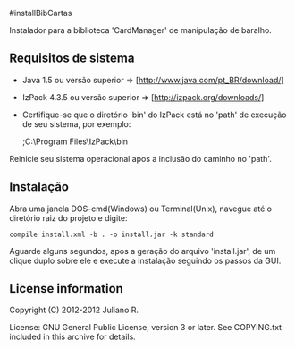 #installBibCartas

Instalador para a biblioteca 'CardManager' de manipulação de baralho.

## Requisitos de sistema

* Java 1.5 ou versão superior => [http://www.java.com/pt_BR/download/]
* IzPack 4.3.5 ou versão superior => [http://izpack.org/downloads/]
 * Certifique-se que o diretório 'bin' do IzPack está no 'path' de execução de seu sistema, por exemplo: 

	;C:\Program Files\IzPack\bin
 
 Reinicie seu sistema operacional apos a inclusão do caminho no 'path'.
 
## Instalação
 
 Abra uma janela DOS-cmd(Windows) ou Terminal(Unix), navegue até o diretório raiz do projeto e digite:
 
	compile install.xml -b . -o install.jar -k standard
	
Aguarde alguns segundos, apos a geração do arquivo 'install.jar', de um clique duplo sobre ele e execute a instalação seguindo os passos da GUI.
 
## License information

Copyright (C) 2012-2012 Juliano R.

License: GNU General Public License, version 3 or later. 
See COPYING.txt included in this archive for details.


